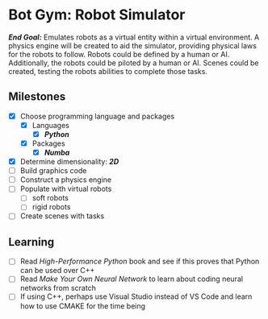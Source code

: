 # Bot Gym: Robot Simulator
***End Goal:*** Emulates robots as a virtual entity within a virtual environment.  A physics engine will be created to aid the simulator, providing physical laws for the robots to follow.  Robots could be defined by a human or AI.  Additionally, the robots could be piloted by a human or AI.  Scenes could be created, testing the robots abilities to complete those tasks.

## Milestones
- [x] Choose programming language and packages
  - [x] Languages
    - [x] ***Python***
  - [x] Packages
    - [x] ***Numba***
- [x] Determine dimensionality: ***2D***
- [ ] Build graphics code
- [ ] Construct a physics engine
- [ ] Populate with virtual robots
  - [ ] soft robots
  - [ ] rigid robots
- [ ] Create scenes with tasks

## Learning
- [ ] Read *High-Performance Python* book and see if this proves that Python can be used over C++
- [ ] Read *Make Your Own Neural Network* to learn about coding neural networks from scratch
- [ ] If using C++, perhaps use Visual Studio instead of VS Code and learn how to use CMAKE for the time being